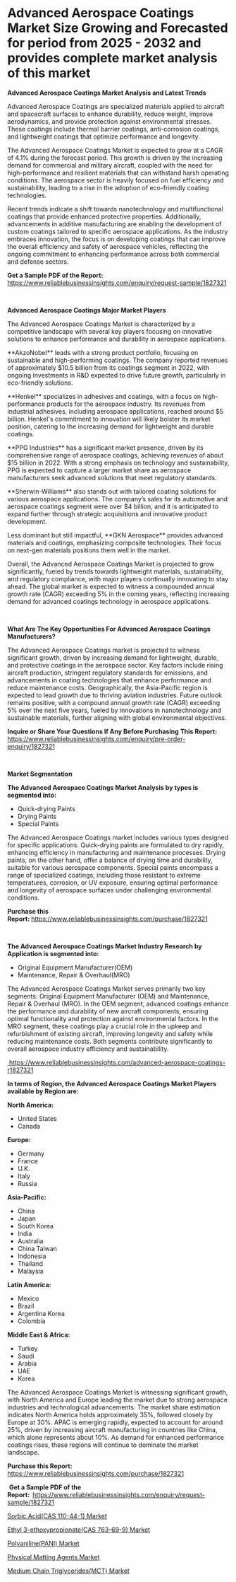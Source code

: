 <p><h1>Advanced Aerospace Coatings Market Size Growing and Forecasted for period from 2025 - 2032 and provides complete market analysis of this market</h1></p><p><strong>Advanced Aerospace Coatings Market Analysis and Latest Trends</strong></p>
<p><p>Advanced Aerospace Coatings are specialized materials applied to aircraft and spacecraft surfaces to enhance durability, reduce weight, improve aerodynamics, and provide protection against environmental stresses. These coatings include thermal barrier coatings, anti-corrosion coatings, and lightweight coatings that optimize performance and longevity.</p><p>The Advanced Aerospace Coatings Market is expected to grow at a CAGR of 4.1% during the forecast period. This growth is driven by the increasing demand for commercial and military aircraft, coupled with the need for high-performance and resilient materials that can withstand harsh operating conditions. The aerospace sector is heavily focused on fuel efficiency and sustainability, leading to a rise in the adoption of eco-friendly coating technologies.</p><p>Recent trends indicate a shift towards nanotechnology and multifunctional coatings that provide enhanced protective properties. Additionally, advancements in additive manufacturing are enabling the development of custom coatings tailored to specific aerospace applications. As the industry embraces innovation, the focus is on developing coatings that can improve the overall efficiency and safety of aerospace vehicles, reflecting the ongoing commitment to enhancing performance across both commercial and defense sectors.</p></p>
<p><strong>Get a Sample PDF of the Report:&nbsp;</strong> <a href="https://www.reliablebusinessinsights.com/enquiry/request-sample/1827321?utm_campaign=60&utm_medium=2&utm_source=Github&utm_content=ia&utm_term=03022025&utm_id=advanced-aerospace-coatings">https://www.reliablebusinessinsights.com/enquiry/request-sample/1827321</a></p>
<p>&nbsp;</p>
<p><strong>Advanced Aerospace Coatings Major Market Players</strong></p>
<p><p>The Advanced Aerospace Coatings Market is characterized by a competitive landscape with several key players focusing on innovative solutions to enhance performance and durability in aerospace applications. </p><p>**AkzoNobel** leads with a strong product portfolio, focusing on sustainable and high-performing coatings. The company reported revenues of approximately $10.5 billion from its coatings segment in 2022, with ongoing investments in R&D expected to drive future growth, particularly in eco-friendly solutions.</p><p>**Henkel** specializes in adhesives and coatings, with a focus on high-performance products for the aerospace industry. Its revenues from industrial adhesives, including aerospace applications, reached around $5 billion. Henkel's commitment to innovation will likely bolster its market position, catering to the increasing demand for lightweight and durable coatings.</p><p>**PPG Industries** has a significant market presence, driven by its comprehensive range of aerospace coatings, achieving revenues of about $15 billion in 2022. With a strong emphasis on technology and sustainability, PPG is expected to capture a larger market share as aerospace manufacturers seek advanced solutions that meet regulatory standards.</p><p>**Sherwin-Williams** also stands out with tailored coating solutions for various aerospace applications. The company’s sales for its automotive and aerospace coatings segment were over $4 billion, and it is anticipated to expand further through strategic acquisitions and innovative product development.</p><p>Less dominant but still impactful, **GKN Aerospace** provides advanced materials and coatings, emphasizing composite technologies. Their focus on next-gen materials positions them well in the market.</p><p>Overall, the Advanced Aerospace Coatings Market is projected to grow significantly, fueled by trends towards lightweight materials, sustainability, and regulatory compliance, with major players continually innovating to stay ahead. The global market is expected to witness a compounded annual growth rate (CAGR) exceeding 5% in the coming years, reflecting increasing demand for advanced coatings technology in aerospace applications.</p></p>
<p>&nbsp;</p>
<p><strong>What Are The Key Opportunities For Advanced Aerospace Coatings Manufacturers?</strong></p>
<p><p>The Advanced Aerospace Coatings market is projected to witness significant growth, driven by increasing demand for lightweight, durable, and protective coatings in the aerospace sector. Key factors include rising aircraft production, stringent regulatory standards for emissions, and advancements in coating technologies that enhance performance and reduce maintenance costs. Geographically, the Asia-Pacific region is expected to lead growth due to thriving aviation industries. Future outlook remains positive, with a compound annual growth rate (CAGR) exceeding 5% over the next five years, fueled by innovations in nanotechnology and sustainable materials, further aligning with global environmental objectives.</p></p>
<p><strong>Inquire or Share Your Questions If Any Before Purchasing This Report:</strong> <a href="https://www.reliablebusinessinsights.com/enquiry/pre-order-enquiry/1827321?utm_campaign=60&utm_medium=2&utm_source=Github&utm_content=ia&utm_term=03022025&utm_id=advanced-aerospace-coatings">https://www.reliablebusinessinsights.com/enquiry/pre-order-enquiry/1827321</a></p>
<p>&nbsp;</p>
<p><strong>Market Segmentation</strong></p>
<p><strong>The Advanced Aerospace Coatings Market Analysis by types is segmented into:</strong></p>
<p><ul><li>Quick-drying Paints</li><li>Drying Paints</li><li>Special Paints</li></ul></p>
<p><p>The Advanced Aerospace Coatings market includes various types designed for specific applications. Quick-drying paints are formulated to dry rapidly, enhancing efficiency in manufacturing and maintenance processes. Drying paints, on the other hand, offer a balance of drying time and durability, suitable for various aerospace components. Special paints encompass a range of specialized coatings, including those resistant to extreme temperatures, corrosion, or UV exposure, ensuring optimal performance and longevity of aerospace surfaces under challenging environmental conditions.</p></p>
<p><strong>Purchase this Report:&nbsp;</strong><a href="https://www.reliablebusinessinsights.com/purchase/1827321?utm_campaign=60&utm_medium=2&utm_source=Github&utm_content=ia&utm_term=03022025&utm_id=advanced-aerospace-coatings">https://www.reliablebusinessinsights.com/purchase/1827321</a></p>
<p>&nbsp;</p>
<p><strong>The Advanced Aerospace Coatings Market Industry Research by Application is segmented into:</strong></p>
<p><ul><li>Original Equipment Manufacturer(OEM)</li><li>Maintenance, Repair & Overhaul(MRO)</li></ul></p>
<p><p>The Advanced Aerospace Coatings Market serves primarily two key segments: Original Equipment Manufacturer (OEM) and Maintenance, Repair & Overhaul (MRO). In the OEM segment, advanced coatings enhance the performance and durability of new aircraft components, ensuring optimal functionality and protection against environmental factors. In the MRO segment, these coatings play a crucial role in the upkeep and refurbishment of existing aircraft, improving longevity and safety while reducing maintenance costs. Both segments contribute significantly to overall aerospace industry efficiency and sustainability.</p></p>
<p><a href="https://www.reliablebusinessinsights.com/advanced-aerospace-coatings-r1827321?utm_campaign=60&utm_medium=2&utm_source=Github&utm_content=ia&utm_term=03022025&utm_id=advanced-aerospace-coatings">&nbsp;https://www.reliablebusinessinsights.com/advanced-aerospace-coatings-r1827321</a></p>
<p><strong>In terms of Region, the Advanced Aerospace Coatings Market Players available by Region are:</strong></p>
<p>
    <p> <strong> North America: </strong>
        <ul>
            <li>United States</li>
            <li>Canada</li>
        </ul>
        </p> 
    <p> <strong> Europe: </strong>
        <ul>
            <li>Germany</li>
            <li>France</li>
            <li>U.K.</li>
            <li>Italy</li>
            <li>Russia</li>
        </ul>
        </p> 
    <p> <strong> Asia-Pacific: </strong>
        <ul>
            <li>China</li>
            <li>Japan</li>
            <li>South Korea</li>
            <li>India</li>
            <li>Australia</li>
            <li>China Taiwan</li>
            <li>Indonesia</li>
            <li>Thailand</li>
            <li>Malaysia</li>
        </ul>
        </p> 
    <p> <strong> Latin America: </strong>
        <ul>
            <li>Mexico</li>
            <li>Brazil</li>
            <li>Argentina Korea</li>
            <li>Colombia</li>
        </ul>
        </p> 
    <p> <strong> Middle East & Africa: </strong>
        <ul>
            <li>Turkey</li>
            <li>Saudi</li>
            <li>Arabia</li>
            <li>UAE</li>
            <li>Korea</li>
        </ul>
    </p>
    </p>
<p><p>The Advanced Aerospace Coatings Market is witnessing significant growth, with North America and Europe leading the market due to strong aerospace industries and technological advancements. The market share estimation indicates North America holds approximately 35%, followed closely by Europe at 30%. APAC is emerging rapidly, expected to account for around 25%, driven by increasing aircraft manufacturing in countries like China, which alone represents about 10%. As demand for enhanced performance coatings rises, these regions will continue to dominate the market landscape.</p></p>
<p><strong>Purchase this Report: </strong><a href="https://www.reliablebusinessinsights.com/purchase/1827321?utm_campaign=60&utm_medium=2&utm_source=Github&utm_content=ia&utm_term=03022025&utm_id=advanced-aerospace-coatings">https://www.reliablebusinessinsights.com/purchase/1827321</a></p>
<p>&nbsp;<strong>Get a Sample PDF of the Report:&nbsp;&nbsp;</strong><a href="https://www.reliablebusinessinsights.com/enquiry/request-sample/1827321?utm_campaign=60&utm_medium=2&utm_source=Github&utm_content=ia&utm_term=03022025&utm_id=advanced-aerospace-coatings">https://www.reliablebusinessinsights.com/enquiry/request-sample/1827321</a></p>
<p><strong></strong></p>
<p><p><a href="https://github.com/loppibsr/Market-Research-Report-List-1/blob/main/sorbic-acidcas-110-44-1-market.md?utm_campaign=60&utm_medium=2&utm_source=Github&utm_content=ia&utm_term=03022025&utm_id=advanced-aerospace-coatings">Sorbic Acid(CAS 110-44-1) Market</a></p><p><a href="https://github.com/iceknahomi/Market-Research-Report-List-1/blob/main/ethyl-3-ethoxypropionatecas-763-69-9-market.md?utm_campaign=60&utm_medium=2&utm_source=Github&utm_content=ia&utm_term=03022025&utm_id=advanced-aerospace-coatings">Ethyl 3-ethoxypropionate(CAS 763-69-9) Market</a></p><p><a href="https://github.com/rebheelder/Market-Research-Report-List-1/blob/main/polyanilinepani-market.md?utm_campaign=60&utm_medium=2&utm_source=Github&utm_content=ia&utm_term=03022025&utm_id=advanced-aerospace-coatings">Polyaniline(PANI) Market</a></p><p><a href="https://github.com/alanepetevi/Market-Research-Report-List-1/blob/main/physical-matting-agents-market.md?utm_campaign=60&utm_medium=2&utm_source=Github&utm_content=ia&utm_term=03022025&utm_id=advanced-aerospace-coatings">Physical Matting Agents Market</a></p><p><a href="https://github.com/tjoensfibich/Market-Research-Report-List-1/blob/main/medium-chain-triglyceridesmct-market.md?utm_campaign=60&utm_medium=2&utm_source=Github&utm_content=ia&utm_term=03022025&utm_id=advanced-aerospace-coatings">Medium Chain Triglycerides(MCT) Market</a></p></p>
